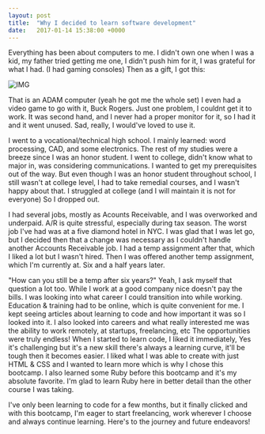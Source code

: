 ```yaml
---
layout: post
title:  "Why I decided to learn software development"
date:   2017-01-14 15:38:00 +0000
---
```



Everything has been about computers to me. I didn't own one when I was a kid, my father tried getting me one, I didn't push him for it, I was grateful for what I had. (I had gaming consoles) Then as a gift, I got this:

![IMG](http://i63.tinypic.com/16c1en5.jpg[/IMG])


That is an ADAM computer (yeah he got me the whole set) I even had a video game to go with it, Buck Rogers. Just one problem, I couldnt get it to work. It was second hand, and I never had a proper monitor for it, so I had it and it went unused. Sad, really, I would've loved to use it. 


I went to a vocational/technical high school. I mainly learned: word processing, CAD, and some electronics. The rest of my studies were a breeze since I was an honor student. I went to college, didn't know what to major in, was considering communications. I wanted to get my prerequisites out of the way. But even though I was an honor student throughout school, I still wasn't at college level, I had to take remedial courses, and I wasn't happy about that. I struggled at college (and I will maintain it is not for everyone) So I dropped out.

I had several jobs, mostly as Acounts Receivable, and I was overworked and underpaid. A/R is quite stressful, especially during tax season. The worst job I've had was at a five diamond hotel in NYC. I was glad that I was let go, but I decided then that a change was necessary as I couldn't handle another Accounts Receivable job. I had a temp assignment after that, which I liked a lot but I wasn't hired. Then I was offered another temp assignment, which I'm currently at. Six and a half years later. 

"How can you still be a temp after six years?" Yeah, I ask myself that question a lot too. While I work at a good company nice doesn't pay the bills. I was looking into what career I could transition into while working. Education & training had to be online, which is quite convenient for me. I kept seeing articles about learning to code and how important it was so I looked into it. I also looked into careers and what really interested me was the ability to work remotely, at startups, freelancing, etc The opportunities were truly endless! When I started to learn code, I liked it immediately, Yes it's challenging but it's a new skill there's always a learning curve, it'll be tough then it becomes easier. I liked what I was able to create with just HTML & CSS and I wanted to learn more which is why I chose this bootcamp. I also learned some Ruby before this bootcamp and it's my absolute favorite. I'm glad to learn Ruby here in better detail than the other course I was taking. 

I've only been learning to code for a few months, but it finally clicked and with this bootcamp, I'm eager to start freelancing, work wherever I choose and always continue learning. Here's to the journey and future endeavors!
